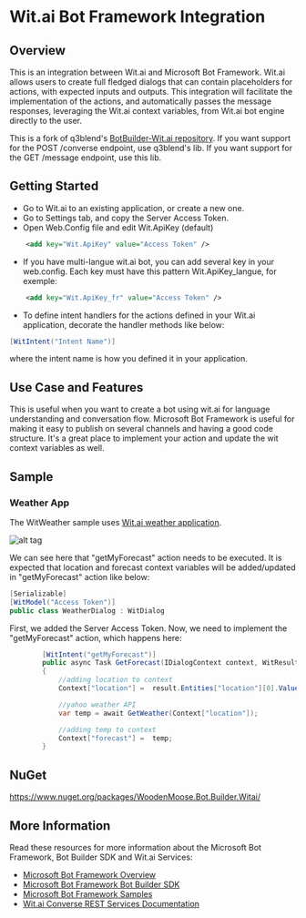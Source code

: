 # Wit.ai Bot Framework Integration

## Overview
This is an integration between Wit.ai and Microsoft Bot Framework. Wit.ai allows users to create full fledged dialogs that can contain placeholders for actions, with expected inputs and outputs. This integration will facilitate the implementation of the actions, and automatically passes the message responses, leveraging the Wit.ai context variables, from Wit.ai bot engine directly to the user.

This is a fork of q3blend's [BotBuilder-Wit.ai repository](https://github.com/q3blend/BotBuilder-Wit.ai).
If you want support for the POST /converse endpoint, use q3blend's lib.
If you want support for the GET /message endpoint, use this lib.

## Getting Started

* Go to Wit.ai to an existing application, or create a new one.
* Go to Settings tab, and copy the Server Access Token.
* Open Web.Config file and edit Wit.ApiKey (default)
```xml
    <add key="Wit.ApiKey" value="Access Token" />
```
* If you have multi-langue wit.ai bot, you can add several key in your web.config. Each key must have this pattern Wit.ApiKey_langue, for exemple:
```xml
    <add key="Wit.ApiKey_fr" value="Access Token" />
```

* To define intent handlers for the actions defined in your Wit.ai application, decorate the handler methods like below:
```csharp
[WitIntent("Intent Name")]
```
where the intent name is how you defined it in your application.

## Use Case and Features
This is useful when you want to create a bot using wit.ai for language understanding and conversation flow. Microsoft Bot Framework is useful for making it easy to publish on several channels and having a good code structure. It's a great place to implement your action and update the wit context variables as well.

## Sample
### Weather App
The WitWeather sample uses [Wit.ai weather application](https://wit.ai/q3blend/weatherApp).

![alt tag](https://i.imgur.com/vtVQAYf.png)

We can see here that "getMyForecast" action needs to be executed. It is expected that location and forecast context variables will be added/updated in "getMyForecast" action like below:

```csharp
[Serializable]
[WitModel("Access Token")]
public class WeatherDialog : WitDialog
```

First, we added the Server Access Token. Now, we need to implement the "getMyForecast" action, which happens here:

```csharp
        [WitIntent("getMyForecast")]
        public async Task GetForecast(IDialogContext context, WitResult result)
        {
            //adding location to context
            Context["location"] =  result.Entities["location"][0].Value;

            //yahoo weather API
            var temp = await GetWeather(Context["location"]);

            //adding temp to context
            Context["forecast"] =  temp;
        }
```

## NuGet

https://www.nuget.org/packages/WoodenMoose.Bot.Builder.Witai/

## More Information
Read these resources for more information about the Microsoft Bot Framework, Bot Builder SDK and Wit.ai Services:

* [Microsoft Bot Framework Overview](https://docs.botframework.com/en-us/)
* [Microsoft Bot Framework Bot Builder SDK](https://github.com/Microsoft/BotBuilder)
* [Microsoft Bot Framework Samples](https://github.com/Microsoft/BotBuilder-Samples)
* [Wit.ai Converse REST Services Documentation](https://wit.ai/docs/http/20160526#post--converse-link)
